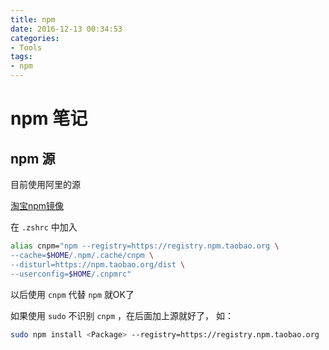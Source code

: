 ```yaml
---
title: npm
date: 2016-12-13 00:34:53
categories:
- Tools
tags:
- npm
---
```


# npm 笔记

## npm 源

目前使用阿里的源

[淘宝npm镜像](https://npm.taobao.org/)

在 `.zshrc` 中加入
```bash
alias cnpm="npm --registry=https://registry.npm.taobao.org \
--cache=$HOME/.npm/.cache/cnpm \
--disturl=https://npm.taobao.org/dist \
--userconfig=$HOME/.cnpmrc"
```
以后使用 `cnpm` 代替 `npm` 就OK了

如果使用 `sudo` 不识别 `cnpm` ，在后面加上源就好了，
如：
```bash
sudo npm install <Package> --registry=https://registry.npm.taobao.org
```
